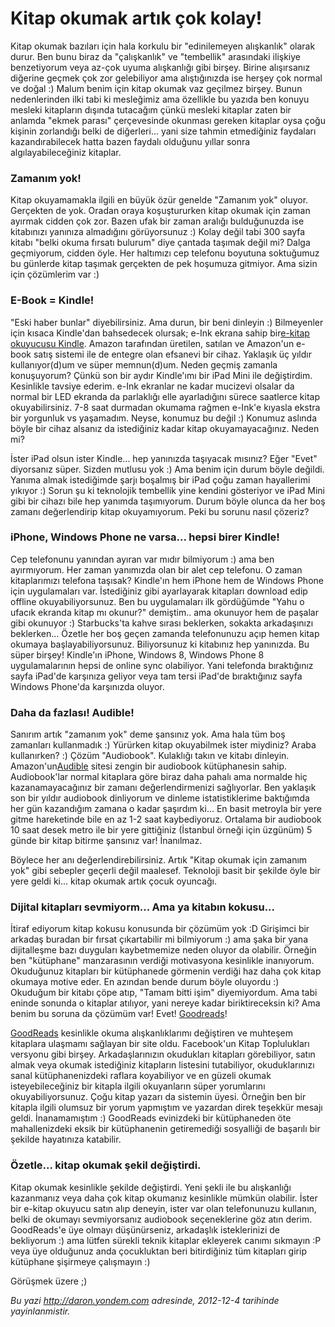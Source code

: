 # Kitap okumak artık çok kolay! 

Kitap okumak bazıları için hala korkulu bir "edinilemeyen alışkanlık"
olarak durur. Ben bunu biraz da "çalışkanlık" ve "tembellik" arasındaki
ilişkiye benzetiyorum veya az-çok uyuma alışkanlığı gibi birşey. Birine
alışırsanız diğerine geçmek çok zor gelebiliyor ama alıştığınızda ise
herşey çok normal ve doğal :) Malum benim için kitap okumak vaz geçilmez
birşey. Bunun nedenlerinden ilki tabi ki mesleğimiz ama özellikle bu
yazıda ben konuyu mesleki kitapların dışında tutacağım çünkü mesleki
kitaplar zaten bir anlamda "ekmek parası" çerçevesinde okunması gereken
kitaplar oysa çoğu kişinin zorlandığı belki de diğerleri... yani size
tahmin etmediğiniz faydaları kazandırabilecek hatta bazen faydalı
olduğunu yıllar sonra algılayabileceğiniz kitaplar.

### Zamanım yok!  

Kitap okuyamamakla ilgili en büyük özür genelde "Zamanım yok" oluyor.
Gerçekten de yok. Oradan oraya koşuştururken kitap okumak için zaman
ayırmak cidden çok zor. Bazen ufak bir zaman aralığı bulduğunuzda ise
kitabınızı yanınıza almadığını görüyorsunuz :) Kolay değil tabi 300
sayfa kitabı "belki okuma fırsatı bulurum" diye çantada taşımak değil
mi? Dalga geçmiyorum, cidden öyle. Her haltımızı cep telefonu boyutuna
soktuğumuz bu günlerde kitap taşımak gerçekten de pek hoşumuza gitmiyor.
Ama sizin için çözümlerim var :)

### E-Book = Kindle!  

"Eski haber bunlar" diyebilirsiniz. Ama durun, bir beni dinleyin :)
Bilmeyenler için kısaca Kindle'dan bahsedecek olursak; e-Ink ekrana
sahip bir[e-kitap okuyucusu
Kindle](http://www.amazon.com/gp/product/B007HCCOD0/ref=amb_link_365798502_2?pf_rd_m=ATVPDKIKX0DER&pf_rd_s=center-1&pf_rd_r=10MD0GXHZH33VMY3VFHZ&pf_rd_t=101&pf_rd_p=1404708322&pf_rd_i=507846).
Amazon tarafından üretilen, satılan ve Amazon'un e-book satış sistemi
ile de entegre olan efsanevi bir cihaz. Yaklaşık üç yıldır
kullanıyor(d)um ve süper memnun(d)um. Neden geçmiş zamanla konuşuyorum?
Çünkü son bir aydır Kindle'ımı bir iPad Mini ile değiştirdim. Kesinlikle
tavsiye ederim. e-Ink ekranlar ne kadar mucizevi olsalar da normal bir
LED ekranda da parlaklığı elle ayarladığını sürece saatlerce kitap
okuyabilirsiniz. 7-8 saat durmadan okumama rağmen e-Ink'e kıyasla ekstra
bir yorgunluk vs yaşamadım. Neyse, konumuz bu değil :) Konumuz aslında
böyle bir cihaz alsanız da istediğiniz kadar kitap okuyamayacağınız.
Neden mi?

İster iPad olsun ister Kindle... hep yanınızda taşıyacak mısınız? Eğer
"Evet" diyorsanız süper. Sizden mutlusu yok :) Ama benim için durum
böyle değildi. Yanıma almak istediğimde şarjı boşalmış bir iPad çoğu
zaman hayallerimi yıkıyor :) Sorun şu ki teknolojik tembellik yine
kendini gösteriyor ve iPad Mini gibi bir cihazı bile hep yanımda
taşımıyorum. Durum böyle olunca da her boş zamanı değerlendirip kitap
okuyamıyorum. Peki bu sorunu nasıl çözeriz?

### iPhone, Windows Phone ne varsa... hepsi birer Kindle!  

Cep telefonunu yanından ayıran var mıdır bilmiyorum :) ama ben
ayırmıyorum. Her zaman yanımızda olan bir alet cep telefonu. O zaman
kitaplarımızı telefona taşısak? Kindle'ın hem iPhone hem de Windows
Phone için uygulamaları var. İstediğiniz gibi ayarlayarak kitapları
download edip offline okuyabiliyorsunuz. Ben bu uygulamaları ilk
gördüğümde "Yahu o ufacık ekranda kitap mı okunur?" demiştim.. ama
okunuyor hem de paşalar gibi okunuyor :) Starbucks'ta kahve sırası
beklerken, sokakta arkadaşınızı beklerken... Özetle her boş geçen
zamanda telefonunuzu açıp hemen kitap okumaya başlayabiliyorsunuz.
Biliyorsunuz ki kitabınız hep yanınızda. Bu süper birşey! Kindle'ın
iPhone, Windows 8, Windows Phone 8 uygulamalarının hepsi de online sync
olabiliyor. Yani telefonda bıraktığınız sayfa iPad'de karşınıza geliyor
veya tam tersi iPad'de bıraktığınız sayfa Windows Phone'da karşınızda
oluyor.

### Daha da fazlası! Audible!  

Sanırım artık "zamanım yok" deme şansınız yok. Ama hala tüm boş
zamanları kullanmadık :) Yürürken kitap okuyabilmek ister miydiniz?
Araba kullanırken? :) Çözüm "Audiobook". Kulaklığı takın ve kitabı
dinleyin. Amazon'un[Audible](http://www.audible.com/) sitesi zengin bir
audiobook kütüphanesin sahip. Audiobook'lar normal kitaplara göre biraz
daha pahalı ama normalde hiç kazanamayacağınız bir zamanı
değerlendirmenizi sağlıyorlar. Ben yaklaşık son bir yıldır audiobook
dinliyorum ve dinleme istatistiklerime baktığımda her gün kazandığım
zamana o kadar şaşırdım ki... En basit metroyla bir yere gitme
hareketinde bile en az 1-2 saat kaybediyoruz. Ortalama bir audiobook 10
saat desek metro ile bir yere gittiğiniz (İstanbul örneği için üzgünüm)
5 günde bir kitap bitirme şansınız var! İnanılmaz.

Böylece her anı değerlendirebilirsiniz. Artık "Kitap okumak için zamanım
yok" gibi sebepler geçerli değil maalesef. Teknoloji basit bir şekilde
öyle bir yere geldi ki... kitap okumak artık çocuk oyuncağı.

### Dijital kitapları sevmiyorm... Ama ya kitabın kokusu...  

İtiraf ediyorum kitap kokusu konusunda bir çözümüm yok :D Girişimci bir
arkadaş buradan bir fırsat çıkartabilir mi bilmiyorum :) ama şaka bir
yana dijitalleşme bazı duyguları kaybetmemize neden oluyor da olabilir.
Örneğin ben "kütüphane" manzarasının verdiği motivasyona kesinlikle
inanıyorum. Okuduğunuz kitapları bir kütüphanede görmenin verdiği haz
daha çok kitap okumaya motive eder. En azından bende durum böyle
oluyordu :) Okuduğum bir kitabı çöpe atıp, "Tamam bitti işim"
diyemiyordum. Ama tabi eninde sonunda o kitaplar atılıyor, yani nereye
kadar biriktireceksin ki? Ama benim bu soruna da çözümüm var!
Evet! [Goodreads](http://www.goodreads.com/daronyondem)!

[GoodReads](http://www.goodreads.com/daronyondem) kesinlikle okuma
alışkanlıklarımı değiştiren ve muhteşem kitaplara ulaşmamı sağlayan bir
site oldu. Facebook'un Kitap Toplulukları versyonu gibi birşey.
Arkadaşlarınızın okudukları kitapları görebiliyor, satın almak veya
okumak istediğiniz kitapların listesini tutabiliyor, okuduklarınızı
sanal kütüphanenizdeki raflara koyabiliyor ve en güzeli okumak
isteyebileceğiniz bir kitapla ilgili okuyanların süper yorumlarını
okuyabiliyorsunuz. Çoğu kitap yazarı da sistemin üyesi. Örneğin ben bir
kitapla ilgili olumsuz bir yorum yapmıştım ve yazardan direk teşekkür
mesajı geldi. İnanamamıştım :) GoodReads evinizdeki bir kütüphaneden öte
mahallenizdeki eksik bir kütüphanenin getiremediği sosyalliği de
başarılı bir şekilde hayatınıza katabilir.

### Özetle... kitap okumak şekil değiştirdi.  

Kitap okumak kesinlikle şekilde değiştirdi. Yeni şekli ile bu
alışkanlığı kazanmanız veya daha çok kitap okumanız kesinlikle mümkün
olabilir. İster bir e-kitap okuyucu satın alıp deneyin, ister var olan
telefonunuzu kullanın, belki de okumayı sevmiyorsanız audiobook
seçeneklerine göz atın derim. GoodReads'e üye olmayı düşünürseniz,
arkadaşlık isteklerinizi de bekliyorum :) ama lütfen sürekli teknik
kitaplar ekleyerek canımı sıkmayın :P veya üye olduğunuz anda
çocukluktan beri bitirdiğiniz tüm kitapları girip kütüphane şişirmeye
çalışmayın :)

Görüşmek üzere ;)


*Bu yazi http://daron.yondem.com adresinde, 2012-12-4 tarihinde yayinlanmistir.*
